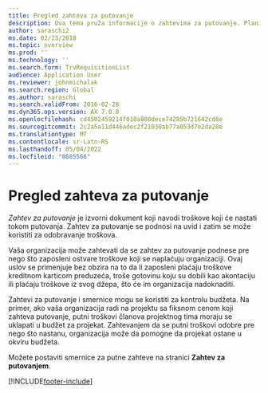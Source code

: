 ```yaml
---
title: Pregled zahteva za putovanje
description: Ova tema pruža informacije o zahtevima za putovanje. Planirani putni troškovi u dokumentu zahteva za putovanje.
author: saraschi2
ms.date: 02/23/2018
ms.topic: overview
ms.prod: ''
ms.technology: ''
ms.search.form: TrvRequisitionList
audience: Application User
ms.reviewer: johnmichalak
ms.search.region: Global
ms.author: saraschi
ms.search.validFrom: 2016-02-28
ms.dyn365.ops.version: AX 7.0.0
ms.openlocfilehash: cd4502459214f010a800dece74285b721642cd8e
ms.sourcegitcommit: 2c2a5a11d446adec2f21030ab77a053d7e2da28e
ms.translationtype: MT
ms.contentlocale: sr-Latn-RS
ms.lasthandoff: 05/04/2022
ms.locfileid: "8685566"
---
```

# <a name="travel-requisitions-overview"></a>Pregled zahteva za putovanje

*Zahtev za putovanje* je izvorni dokument koji navodi troškove koji će nastati tokom putovanja. Zahtev za putovanje se podnosi na uvid i zatim se može koristiti za odobravanje troškova.

Vaša organizacija može zahtevati da se zahtev za putovanje podnese pre nego što zaposleni ostvare troškove koji se naplaćuju organizaciji. Ovaj uslov se primenjuje bez obzira na to da li zaposleni plaćaju troškove kreditnom karticom preduzeća, troše gotovinu koju su dobili kao akontaciju ili plaćaju troškove iz svog džepa, što će im organizacija nadoknaditi.

Zahtevi za putovanje i smernice mogu se koristiti za kontrolu budžeta. Na primer, ako vaša organizacija radi na projektu sa fiksnom cenom koji zahteva putovanje, putni troškovi članova projektnog tima moraju se uklapati u budžet za projekat. Zahtevanjem da se putni troškovi odobre pre nego što nastanu, organizacija može da pomogne da projekat ostane u okviru budžeta.

Možete postaviti smernice za putne zahteve na stranici **Zahtev za putovanjem**.


[!INCLUDE[footer-include](../includes/footer-banner.md)]